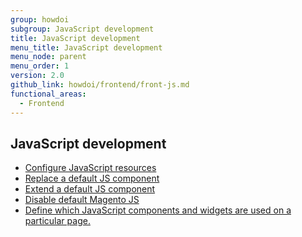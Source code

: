 ```yaml
---
group: howdoi
subgroup: JavaScript development
title: JavaScript development
menu_title: JavaScript development
menu_node: parent
menu_order: 1
version: 2.0
github_link: howdoi/frontend/front-js.md
functional_areas:
  - Frontend
---
```


## JavaScript development
- <a href="{{ page.baseurl }}/javascript-dev-guide/javascript/js-resources.html">Configure JavaScript resources</a>
- <a href="{{ page.baseurl }}/javascript-dev-guide/javascript/custom_js.html#js_replace">Replace a default JS component</a>
- <a href="{{ page.baseurl }}/javascript-dev-guide/javascript/custom_js.html#extend_js">Extend a default JS component</a>
- <a href="{{ page.baseurl }}/javascript-dev-guide/javascript/custom_js.html#disable_default_js">Disable default Magento JS</a>
- <a href="{{ page.baseurl }}/javascript-dev-guide/javascript/js_debug.html">Define which JavaScript components and widgets are used on a particular page.</a>
